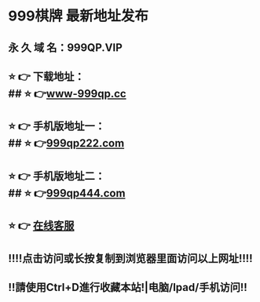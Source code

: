 # 999棋牌 最新地址发布 
## 永 久 域 名：999QP.VIP
## ⭐️ 👉 下载地址：<br>## ⭐️ 👉<a href="http://www-999qp.cc">www-999qp.cc</a>
## ⭐️ 👉 手机版地址一：<br>## ⭐️ 👉<a href="http://www.999qp222.com">999qp222.com</a>
## ⭐️ 👉 手机版地址二：<br>## ⭐️ 👉<a href="http://www.999qp444.com">999qp444.com</a>
## ⭐️ 👉  <a href="https://www.999qpkf.com">在线客服</a>
## ‼️‼️点击访问或长按复制到浏览器里面访问以上网址‼️‼️
## ‼️請使用Ctrl+D進行收藏本站!|电脑/Ipad/手机访问‼️
